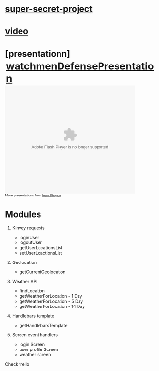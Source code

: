 # [super-secret-project](http://team-watchmen.herokuapp.com)

# [video](https://www.youtube.com/watch?v=fc0IYpOxC9A)

# [presentationn] <div><h3 style="padding: 0px; margin: 3px;"><a href="http://www.authorstream.com/Presentation/ivan463207-2930577-watchmendefensepresentation/" target="_blank" style="font:normal 18px,arial;">watchmenDefensePresentation</a></h3><object width="425" height="354" id="player"><param name="movie" value="http://www.authorstream.com/player.swf?fb=0&pl=as&nb=1&ct=5&ap=0&c=dfdfdf&p=2930577_636109254889483750&fi=1" /><param name="allowFullScreenInteractive" value="true" /><param name="allowScriptAccess" value="always"/><embed src="http://www.authorstream.com/player.swf?fb=0&pl=as&nb=1&ct=5&ap=0&c=dfdfdf&p=2930577_636109254889483750&fi=1" type="application/x-shockwave-flash" allowscriptaccess="always" allowFullScreenInteractive="true" width="425" height="354"></embed></object><div  style="font-family: arial; font-style: normal; font-variant: normal; font-weight: normal;font-size: 11px; line-height: normal; font-size-adjust: none; font-stretch: normal;">More presentations from <a href="http://www.authorstream.com/ivan463207/" target="_blank">Ivan Shopov</a></div></div>

# Modules

1. Kinvey requests
    - loginUser
    - logoutUser
    - getUserLocationsList
    - setUserLoactionsList

2. Geolocation
    - getCurrentGeolocation

3. Weather API
    - findLocation
    - getWeatherForLocation -  1 Day
    - getWeatherForLocation -  5 Day    
    - getWeatherForLocation - 14 Day   

4. Handlebars template
    - getHandlebarsTemplate

5. Screen event handlers
    - login Screen
    - user profile Screen
    - weather screen
        
Check trello
